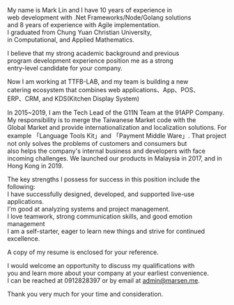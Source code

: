 My name is Mark Lin and I have 10 years of experience in   
web development with .Net Frameworks/Node/Golang solutions   
and 8 years of experience with Agile implementation.   
I graduated from Chung Yuan Christian University,  
in Computational, and Applied Mathematics. 

I believe that my strong academic background and previous   
program development experience position me as a strong   
entry-level candidate for your company. 

Now I am working at TTFB-LAB, and my team is building a new   
catering ecosystem that combines web applications、App、POS、  
ERP、CRM, and KDS(Kitchen Display System)

In 2015~2019, I am the Tech Lead of the G11N Team at the 91APP Company.   
My responsibility is to merge the Taiwanese Market code with the  
Global Market and provide internationalization and localization solutions. 
For example 「Language Tools Kit」and 「Payment Middle Ware」. 
That project not only solves the problems of customers and consumers but   
also helps the company's internal business and developers with face incoming 
challenges. We launched our products in Malaysia in 2017, and in Hong Kong in 2019. 
 
The key strengths I possess for success in this position include the following:  
I have successfully designed, developed, and supported live-use applications.   
I'm good at analyzing systems and project management.   
I love teamwork, strong communication skills, and good emotion management   
I am a self-starter, eager to learn new things and strive for continued excellence.  

A copy of my resume is enclosed for your reference. 

I would welcome an opportunity to discuss my qualifications with   
you and learn more about your company at your earliest convenience.   
I can be reached at 0912828397 or by email at admin@marsen.me. 

Thank you very much for your time and consideration.
